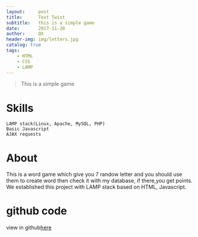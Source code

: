 ```yaml
---
layout:     post
title:      Text Twist 
subtitle:   this is a simple game
date:       2017-11-20
author:     QX
header-img: img/letters.jpg
catalog: true
tags:
    - HTML
    - CSS
    - LAMP
---
```


>This is a simple game


# Skills
	LAMP stack(Linux, Apache, MySQL, PHP)
	Basic Javascript
	AJAX requests
# About
This is a word game which give you 7 randow letter and you should use them to create word then check it with my database, if there,you get points. We established this project with LAMP stack based on HTML, Javascript.

# github code
view in github[here](https://github.com/qxzhang1994/text-twist)
	

